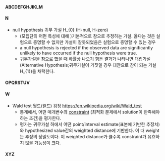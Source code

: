 #### ABCDEFGHJIKLM

#### N
- null hypothesis 귀무 가설 H_{0} (H-null, H-zero)
    - (모집단의 어떤 특성에 대해 )기본적으로 참으로 추정하는 가설.
    옳다는 것은 실험으로 증명할 수 없지만 가설이 잘못되었음은 실험으로 증명할 수 있는 경우
    -  a null hypothesis is rejected if the observed data are significantly unlikely to have occurred if the null hypothesis were true.
    - 귀무가설을 참으로 했을 때 확률상 나오기 힘든 결과가 나타나면 
    대립가설(Alternative Hypothesis;귀무가설이 거짓일 경우 대안으로 참이 되는 가설 H_{1})을 채택한다. 

#### OPQRSTUV

#### W
- Wald test 월드(왈드) 검정 https://en.wikipedia.org/wiki/Wald_test
    - 통계에서, 어떤 매개변수의 [constraint](https://en.wikipedia.org/wiki/Constraint_(mathematics))
    (최적화 문제에서 solution이 만족해야 하는 조건)을 평가한다. 
    - 평가는 귀무가설 하에서 어떤 point/interval estimate(표본에 기반한 추정치)와  hypothesized value간의 weighted distance에 기반한다.
    이 때 weight는 추정의 정밀도이다. 이 weighted distance가 클수록 constraint가 유효하지 않을 가능성이 크다. 
    

#### XYZ

